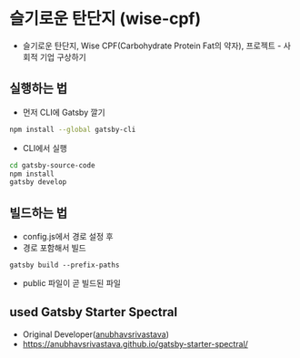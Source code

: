 # 슬기로운 탄단지 (wise-cpf)
 - 슬기로운 탄단지, Wise CPF(Carbohydrate Protein Fat의 약자), 프로젝트 - 사회적 기업 구상하기

## 실행하는 법
 - 먼저 CLI에 Gatsby 깔기 
```sh
npm install --global gatsby-cli
```

 - CLI에서 실행
```sh
cd gatsby-source-code
npm install
gatsby develop
```

## 빌드하는 법
 - config.js에서 경로 설정 후
 - 경로 포함해서 빌드
```
gatsby build --prefix-paths
```
 - public 파일이 곧 빌드된 파일

## used Gatsby Starter Spectral
 - Original Developer([anubhavsrivastava](https://github.com/anubhavsrivastava/gatsby-starter-spectral))
 - https://anubhavsrivastava.github.io/gatsby-starter-spectral/
